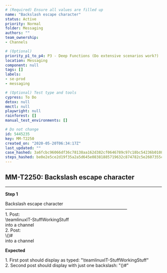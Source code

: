 ```yaml
---
# (Required) Ensure all values are filled up
name: "Backslash escape character"
status: Active
priority: Normal
folder: Messaging
authors: ""
team_ownership: 
- Channels

# (Optional)
priority_p1_to_p4: P3 - Deep Functions (Do extensive scenarios work?)
location: Messaging
component: null
tags: []
labels: 
- se-prod
- messaging

# (Optional) Test type and tools
cypress: To Do
detox: null
mmctl: null
playwright: null
rainforest: []
manual_test_environments: []

# Do not change
id: 5445235
key: MM-T2250
created_on: "2020-05-20T06:34:17Z"
last_updated: ""
case_hashed: 3a6fcbc96066df36c78138aa162d382cf0646789c97c18bc54236b01082b2267c7311ea77c2a896bddd6331364a683ba
steps_hashed: be0e2e5ce2d19f35a2a5d645e08381885719632c874782c5e2607355cf2a963123c48eccc3c0d07df6889137b2e2487a
---
```


<!-- (Auto-generated) Based on frontmatter's "key" and "name" -->

## MM-T2250: Backslash escape character

---

**Step 1**

Backslash escape character\
————————————————————————————\
1\. Post:\
\teamlinuxIT-StuffWorkingStuff\
into a channel\
2\. Post:\
\\()#\
into a channel

**Expected**

1\. First post should display as typed: "\teamlinuxIT-StuffWorkingStuff"\
2\. Second post should display with just one backslash: "()#"
